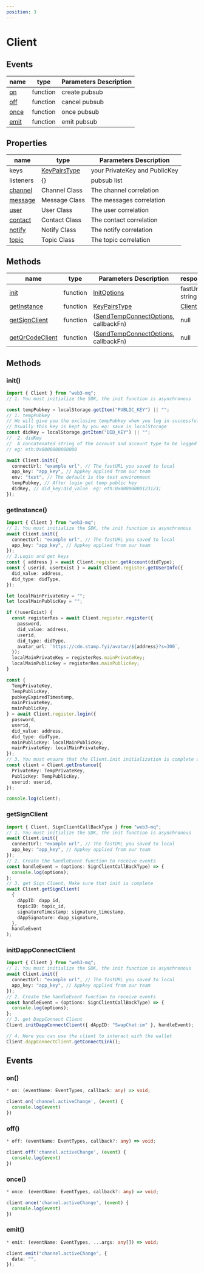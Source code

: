 ```yaml
---
position: 3
---
```


# Client

## Events

| name                                         | type     | Parameters Description |
| -------------------------------------------- | -------- | ---------------------- |
| [on](/docs/Web3MQ-SDK/JS-SDK/client/#on)     | function | create pubsub          |
| [off](/docs/Web3MQ-SDK/JS-SDK/client/#off)   | function | cancel pubsub          |
| [once](/docs/Web3MQ-SDK/JS-SDK/client/#once) | function | once pubsub            |
| [emit](/docs/Web3MQ-SDK/JS-SDK/client/#emit) | function | emit pubsub            |

## Properties

| name                                       | type                                                        | Parameters Description        |
| ------------------------------------------ | ----------------------------------------------------------- | ----------------------------- |
| keys                                       | [KeyPairsType](/docs/Web3MQ-SDK/JS-SDK/types/#keypairstype) | your PrivateKey and PublicKey |
| listeners                                  | {}                                                          | pubsub list                   |
| [channel](/docs/Web3MQ-SDK/JS-SDK/channel) | Channel Class                                               | The channel correlation       |
| [message](/docs/Web3MQ-SDK/JS-SDK/message) | Message Class                                               | The messages correlation      |
| [user](/docs/Web3MQ-SDK/JS-SDK/user)       | User Class                                                  | The user correlation          |
| [contact](/docs/Web3MQ-SDK/JS-SDK/contact) | Contact Class                                               | The contact correlation       |
| [notify](/docs/Web3MQ-SDK/JS-SDK/notify)   | Notify Class                                                | The notify correlation        |
| [topic](/docs/Web3MQ-SDK/JS-SDK/pubsub)    | Topic Class                                                 | The topic correlation         |

## Methods

| name                                                               | type     | Parameters Description                                                                        | response                                 |
| ------------------------------------------------------------------ | -------- | --------------------------------------------------------------------------------------------- | ---------------------------------------- |
| [init](/docs/Web3MQ-SDK/JS-SDK/client/#init)                       | function | [InitOptions](/docs/Web3MQ-SDK/JS-SDK/types/#initoptions)                                     | fastUrl: string                          |
| [getInstance](/docs/Web3MQ-SDK/JS-SDK/client/#getinstance)         | function | [KeyPairsType](/docs/Web3MQ-SDK/JS-SDK/types/#keypairstype)                                   | [Client](/docs/Web3MQ-SDK/JS-SDK/client) |
| [getSignClient](/docs/Web3MQ-SDK/JS-SDK/client/#getsignclient)     | function | ([SendTempConnectOptions](/docs/Web3MQ-SDK/JS-SDK/types/#sendtempconnectoptions), callbackFn) | null                                     |
| [getQrCodeClient](/docs/Web3MQ-SDK/JS-SDK/client/#getQrCodeClient) | function | ([SendTempConnectOptions](/docs/Web3MQ-SDK/JS-SDK/types/#sendtempconnectoptions), callbackFn) | null                                     |

## Methods

### init()

```ts
import { Client } from "web3-mq";
// 1. You must initialize the SDK, the init function is asynchronous

const tempPubkey = localStorage.getItem("PUBLIC_KEY") || "";
// 1. tempPubkey
// We will give you the exclusive tempPubkey when you log in successfully;
// Usually this key is kept by you eg: save in localStorage
const didKey = localStorage.getItem("DID_KEY") || "";
//  2. didKey
//  A concatenated string of the account and account type to be logged into
// eg: eth:0x0000000000000

await Client.init({
  connectUrl: "example url", // The fastURL you saved to local
  app_key: "app_key", // Appkey applied from our team
  env: "test", // The default is the test environment
  tempPubkey, // After login get temp public key
  didKey, // did_key:did_value  eg: eth:0x00000000123123;
});
```

### getInstance()

```typescript
import { Client } from "web3-mq";
// 1. You must initialize the SDK, the init function is asynchronous
await Client.init({
  connectUrl: "example url", // The fastURL you saved to local
  app_key: "app_key", // Appkey applied from our team
});
// 2.Login and get keys
const { address } = await Client.register.getAccount(didType);
const { userid, userExist } = await Client.register.getUserInfo({
  did_value: address,
  did_type: didType,
});

let localMainPrivateKey = "";
let localMainPublicKey = "";

if (!userExist) {
  const registerRes = await Client.register.register({
    password,
    did_value: address,
    userid,
    did_type: didType,
    avatar_url: `https://cdn.stamp.fyi/avatar/${address}?s=300`,
  });
  localMainPrivateKey = registerRes.mainPrivateKey;
  localMainPublicKey = registerRes.mainPublicKey;
}

const {
  TempPrivateKey,
  TempPublicKey,
  pubkeyExpiredTimestamp,
  mainPrivateKey,
  mainPublicKey,
} = await Client.register.login({
  password,
  userid,
  did_value: address,
  did_type: didType,
  mainPublicKey: localMainPublicKey,
  mainPrivateKey: localMainPrivateKey,
});
// 3. You must ensure that the Client.init initialization is complete and that you have a key pair
const client = Client.getInstance({
  PrivateKey: TempPrivateKey,
  PublicKey: TempPublicKey,
  userid: userid,
});

console.log(client);
```

### getSignClient

```ts
import { Client, SignClientCallBackType } from "web3-mq";
// 1. You must initialize the SDK, the init function is asynchronous
await Client.init({
  connectUrl: "example url", // The fastURL you saved to local
  app_key: "app_key", // Appkey applied from our team
});
// 2. Create the handleEvent function to receive events
const handleEvent = (options: SignClientCallBackType) => {
  console.log(options);
};
// 3. get Sign Client, Make sure that init is complete
await Client.getSignClient(
  {
    dAppID: dapp_id,
    topicID: topic_id,
    signatureTimestamp: signature_timestamp,
    dAppSignature: dapp_signature,
  },
  handleEvent
);
```

### initDappConnectClient

```ts
import { Client } from "web3-mq";
// 1. You must initialize the SDK, the init function is asynchronous
await Client.init({
  connectUrl: "example url", // The fastURL you saved to local
  app_key: "app_key", // Appkey applied from our team
});
// 2. Create the handleEvent function to receive events
const handleEvent = (options: SignClientCallBackType) => {
  console.log(options);
};
// 3. get DappConnect Client
Client.initDappConnectClient({ dAppID: "SwapChat:im" }, handleEvent);

// 4. Here you can use the client to interact with the wallet
Client.dappConnectClient.getConnectLink();
```

## Events

### on()

```typescript
* on: (eventName: EventTypes, callback: any) => void;
```

```typescript
client.on('channel.activeChange', (event) {
  console.log(event)
})
```

### off()

```typescript
* off: (eventName: EventTypes, callback?: any) => void;
```

```typescript
client.off('channel.activeChange', (event) {
  console.log(event)
})
```

### once()

```typescript
* once: (eventName: EventTypes, callback?: any) => void;
```

```typescript
client.once('channel.activeChange', (event) {
  console.log(event)
})
```

### emit()

```typescript
* emit: (eventName: EventTypes, ...args: any[]) => void;
```

```typescript
client.emit("channel.activeChange", {
  data: "",
});
```
